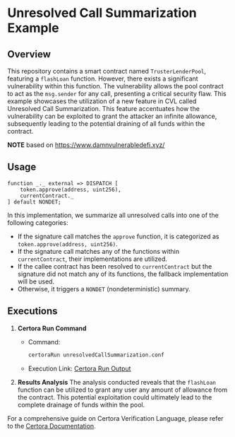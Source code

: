 # Unresolved Call Summarization Example

## Overview
This repository contains a smart contract named `TrusterLenderPool`, featuring a `flashLoan` function. However, there exists a significant vulnerability within this function. The vulnerability allows the pool contract to act as the `msg.sender` for any call, presenting a critical security flaw. This example showcases the utilization of a new feature in CVL called Unresolved Call Summarization. This feature accentuates how the vulnerability can be exploited to grant the attacker an infinite allowance, subsequently leading to the potential draining of all funds within the contract.

**NOTE** based on https://www.damnvulnerabledefi.xyz/

## Usage

```cvl
function _._ external => DISPATCH [
    token.approve(address, uint256), 
    currentContract._
] default NONDET;
```
In this implementation, we summarize all unresolved calls into one of the following categories:
- If the signature call matches the `approve` function, it is categorized as `token.approve(address, uint256)`.
- If the signature call matches any of the functions within `currentContract`, their implementations are utilized.
- If the callee contract has been resolved to `currentContract` but the signature did not match any of its functions, the fallback implementation will be used.
- Otherwise, it triggers a `NONDET` (nondeterministic) summary.

## Executions

1. **Certora Run Command**
    - Command:
        ```bash
        certoraRun unresolvedCallSummarization.conf
        ```
    - Execution Link: [Certora Run Output](https://prover.certora.com/output/15800/db1b925e0a4341758c194d568c473d58?anonymousKey=e900edaca5f923ffcd04dcd794311505145b4032)

2. **Results Analysis**
The analysis conducted reveals that the `flashLoan` function can be utilized to grant any user any amount of allowance from the contract. This potential exploitation could ultimately lead to the complete drainage of funds within the pool.

For a comprehensive guide on Certora Verification Language, please refer to the [Certora Documentation](https://docs.certora.com).